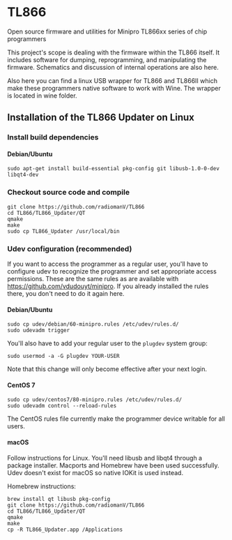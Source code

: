 # TL866
Open source firmware and utilities for Minipro TL866xx series of chip programmers

This project's scope is dealing with the firmware within the TL866 
itself.  It includes software for dumping, reprogramming, and 
manipulating the firmware.  Schematics and discussion of internal 
operations are also here.

Also here you can find a linux USB wrapper for TL866 and TL866II which make these programmers
native software to work with Wine. The wrapper is located in wine folder.  


## Installation of the TL866 Updater on Linux

### Install build dependencies

#### Debian/Ubuntu
```nohighlight
sudo apt-get install build-essential pkg-config git libusb-1.0-0-dev libqt4-dev
```

### Checkout source code and compile 
```nohighlight
git clone https://github.com/radiomanV/TL866
cd TL866/TL866_Updater/QT
qmake
make
sudo cp TL866_Updater /usr/local/bin
```

### Udev configuration (recommended)
If you want to access the programmer as a regular user, you'll have to 
configure udev to recognize the programmer and set appropriate access 
permissions.  These are the same rules as are available with 
https://github.com/vdudouyt/minipro.  If you already installed the rules 
there, you don't need to do it again here.

#### Debian/Ubuntu
```nohighlight
sudo cp udev/debian/60-minipro.rules /etc/udev/rules.d/
sudo udevadm trigger
```
You'll also have to add your regular user to the `plugdev` system
group:
```nohighlight
sudo usermod -a -G plugdev YOUR-USER
```
Note that this change will only become effective after your next
login.

#### CentOS 7
```nohighlight
sudo cp udev/centos7/80-minipro.rules /etc/udev/rules.d/
sudo udevadm control --reload-rules
```
The CentOS rules file currently make the programmer device writable for 
all users.

#### macOS

Follow instructions for Linux. You'll need libusb and libqt4 through
a package installer. Macports and Homebrew have been used successfully. Udev doesn't
exist for macOS so native IOKit is used instead.

Homebrew instructions:

```nohighlight
brew install qt libusb pkg-config
git clone https://github.com/radiomanV/TL866
cd TL866/TL866_Updater/QT
qmake
make
cp -R TL866_Updater.app /Applications
```

